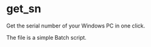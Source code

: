 # get_sn
Get the serial number of your Windows PC in one click.

The file is a simple Batch script.
